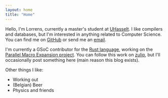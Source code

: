 ```yaml
---
layout: home
title: "Home"
---
```

Hello, I'm Lorrens, currently a master's student at [UHasselt](https://www.uhasselt.be/en).
I like compilers and databases, but I'm interested in anything related to Computer Science. You can find me on [GitHub](https://github.com/LorrensP-2158466) or send me an [email](mailto:lorrens.pantelis+blog@student.uhasselt.be).

I'm currently a GSoC contributor for the [Rust language](https://www.rust-lang.org/), working on the [Parallel Macro Expansion project](https://summerofcode.withgoogle.com/programs/2025/projects/SBW3GMno).
You can follow this work on [zulip](https://rust-lang.zulipchat.com/#narrow/channel/421156-gsoc/topic/Project.3A.20Parallel.20Macro.20Expansion/with/520828188), but I'll occasionally post something here (main reason this blog exists). 

Other things I like:

- Working out
- (Belgian) Beer
- Physics and friends



